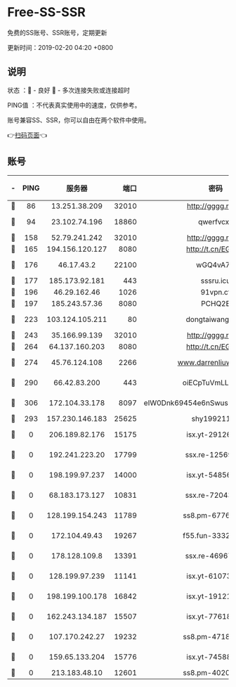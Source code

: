 # Free-SS-SSR

免费的SS账号、SSR账号，定期更新

更新时间：2019-02-20 04:20 +0800

## 说明

状态     ：🙂 - 良好 🙁 - 多次连接失败或连接超时

PING值   ：不代表真实使用中的速度，仅供参考。

账号兼容SS、SSR，你可以自由在两个软件中使用。

👉[扫码页面](https://liesauer.github.io/free-ss-ssr.github.io/)👈

## 账号

|-|PING|服务器|端口|密码|加密方式|区域|
|:----:|:----:|:-----:|-----:|:----:|:----:|:----:|
|🙂|86|13.251.38.209|32010|http://gggg.rocks|chacha20|SG|
|🙂|94|23.102.74.196|18860|qwerfvcxz|aes-256-gcm|JP|
|🙂|158|52.79.241.242|32010|http://gggg.rocks|chacha20|KR|
|🙂|165|194.156.120.127|8080|http://t.cn/EGJIyrl|rc4-md5|RU|
|🙂|176|46.17.43.2|22100|wGQ4vA7D|aes-256-gcm|RU|
|🙂|177|185.173.92.181|443|sssru.icu|rc4-md5|RU|
|🙂|196|46.29.162.46|1026|91vpn.cf|rc4-md5|RU|
|🙂|197|185.243.57.36|8080|PCHQ2E|rc4-md5|US|
|🙂|223|103.124.105.211|80|dongtaiwang.com|aes-256-cfb|US|
|🙂|243|35.166.99.139|32010|http://gggg.rocks|chacha20|US|
|🙂|264|64.137.160.203|8080|http://t.cn/EGJIyrl|rc4-md5|CA|
|🙂|274|45.76.124.108|2266|www.darrenliuwei.com|aes-256-cfb|AU|
|🙂|290|66.42.83.200|443|oiECpTuVmLLxk4Ts|aes-256-cfb|US|
|🙂|306|172.104.33.178|8097|eIW0Dnk69454e6nSwuspv9DmS201tQ0D|aes-256-cfb|SG|
|🙂|293|157.230.146.183|25625|shy19921124|rc4-md5|US|
|🙁|0|206.189.82.176|15175|isx.yt-29126697|aes-256-cfb|SG|
|🙁|0|192.241.223.20|17799|ssx.re-12569451|aes-256-cfb|US|
|🙁|0|198.199.97.237|14000|isx.yt-54856932|aes-256-cfb|US|
|🙁|0|68.183.173.127|10831|ssx.re-72043236|aes-256-cfb|US|
|🙁|0|128.199.154.243|11789|ss8.pm-67760833|aes-256-cfb|SG|
|🙁|0|172.104.49.43|19267|f55.fun-33324216|aes-256-cfb|SG|
|🙁|0|178.128.109.8|13391|ssx.re-46967706|aes-256-cfb|SG|
|🙁|0|128.199.97.239|11141|isx.yt-61073883|aes-256-cfb|SG|
|🙁|0|198.199.100.178|16842|isx.yt-19121084|aes-256-cfb|US|
|🙁|0|162.243.134.187|15507|isx.yt-77618718|aes-256-cfb|US|
|🙁|0|107.170.242.27|19232|ss8.pm-47184551|aes-256-cfb|US|
|🙁|0|159.65.133.204|15776|isx.yt-74588926|aes-256-cfb|SG|
|🙁|0|213.183.48.10|12601|ss8.pm-40202630|rc4-md5|RU|
